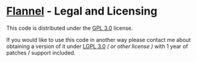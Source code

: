 # [Flannel][readme-md] - Legal and Licensing

This code is distributed under the [GPL 3.0][gpl-3-doc] license.

If you would like to use this code in another way please contact me about obtaining a version of it under [LGPL 3.0][lgpl-3-doc] *( or other license )* with 1 year of patches / support included.

[gpl-3-doc]: http://www.gnu.org/licenses/gpl.html "GNU GPL v3"
[lgpl-3-doc]: http://www.gnu.org/copyleft/lesser.html "GNU LGPL v3"
[readme-md]: README.md "Flannel Readme"
